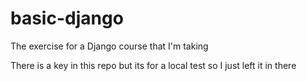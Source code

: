 # basic-django

The exercise for a Django course that I'm taking

There is a key in this repo but its for a local test so I just left it in there 
